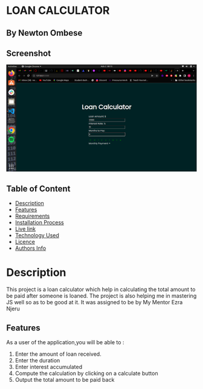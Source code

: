 # LOAN CALCULATOR

## By Newton Ombese

## Screenshot
![image](./assets/img/Screenshot%20from%202022-07-02%2008-15-42.png)

## Table of Content
- [Description](#description)
- [Features](#features)
- [Requirements](#requirements)
- [Installation Process](#installation-Process)
- [Live link](#Live-Link)
- [Technology Used](#technology-Used)
- [Licence](#licence)
- [Authors Info](#Authors-info)

# Description
<p>This project is a loan calculator which help in calculating the total amount to be paid after someone is loaned. The project is also helping me in mastering JS well so as to be good at it. It was assigned to be by My Mentor Ezra Njeru</p>

## Features

As a user of the application,you will be able to :

1. Enter the amount of loan received.
2. Enter the duration 
3. Enter interest accumulated
4. Compute the calculation by clicking on a calculate button
5. Output the total amount to be paid back

